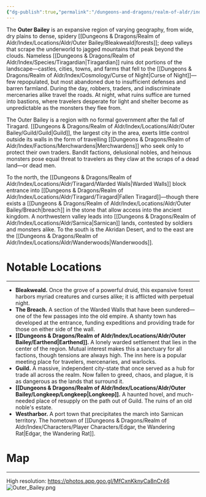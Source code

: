 ```yaml
---
{"dg-publish":true,"permalink":"/dungeons-and-dragons/realm-of-aldr/index/locations/aldr/outer-bailey/outer-bailey/"}
---
```


The **Outer Bailey** is an expansive region of varying geography, from wide, dry plains to dense, spidery [[Dungeons & Dragons/Realm of Aldr/Index/Locations/Aldr/Outer Bailey/Bleakweald\|forests]]; deep valleys that scrape the underworld to jagged mountains that peak beyond the clouds. Nameless [[Dungeons & Dragons/Realm of Aldr/Index/Species/Tiragardian\|Tiragardian]] ruins dot portions of the landscape—castles, cities, towns, and farms that fell to the [[Dungeons & Dragons/Realm of Aldr/Index/Cosmology/Curse of Night\|Curse of Night]]—few repopulated, but most abandoned due to insufficient defenses and barren farmland. During the day, robbers, traders, and indiscriminate mercenaries alike travel the roads. At night, what ruins suffice are turned into bastions, where travelers desperate for light and shelter become as unpredictable as the monsters they flee from. 

The Outer Bailey is a region with no formal government after the fall of Tiragard. [[Dungeons & Dragons/Realm of Aldr/Index/Locations/Aldr/Outer Bailey/Guild/Guild\|Guild]], the largest city in the area, exerts little control outside its walls in the form of travelling [[Dungeons & Dragons/Realm of Aldr/Index/Factions/Merchwardens\|Merchwardens]] who seek only to protect their own traders. Bandit factions, delusional nobles, and heinous monsters pose equal threat to travelers as they claw at the scraps of a dead land—or dead men.

To the north, the [[Dungeons & Dragons/Realm of Aldr/Index/Locations/Aldr/Tiragard/Warded Walls\|Warded Walls]] block entrance into [[Dungeons & Dragons/Realm of Aldr/Index/Locations/Aldr/Tiragard/Tiragard\|Fallen Tiragard]]—though there exists a [[Dungeons & Dragons/Realm of Aldr/Index/Locations/Aldr/Outer Bailey/Breach\|breach]] in the stone that allow access into the ancient kingdom. A northwestern valley leads into [[Dungeons & Dragons/Realm of Aldr/Index/Locations/Aldr/Sarnica\|Sarnican]] lands, contested by soldiers and monsters alike. To the south is the Akridan Desert, and to the east are the [[Dungeons & Dragons/Realm of Aldr/Index/Locations/Aldr/Wanderwoods\|Wanderwoods]].
# Notable Locations
---
- **Bleakweald.** Once the grove of a powerful druid, this expansive forest harbors myriad creatures and curses alike; it is afflicted with perpetual night.
- **The Breach.** A section of the Warded Walls that have been sundered—one of the few passages into the old empire. A shanty town has developed at the entrance, funding expeditions and providing trade for those on either side of the wall.
- **[[Dungeons & Dragons/Realm of Aldr/Index/Locations/Aldr/Outer Bailey/Earthend\|Earthend]].** A lonely warded settlement that lies in the center of the region. Mutual interest makes this a sanctuary for all factions, though tensions are always high. The inn here is a popular meeting place for travelers, mercenaries, and warlocks.
- **Guild.** A massive, independent city-state that once served as a hub for trade all across the realm. Now fallen to greed, chaos, and plague, it is as dangerous as the lands that surround it.
- **[[Dungeons & Dragons/Realm of Aldr/Index/Locations/Aldr/Outer Bailey/Longkeep/Longkeep\|Longkeep]].** A haunted hovel, and much-needed place of resupply on the path out of Guild. The ruins of an old noble's estate.
- **Westharbor.** A port town that precipitates the march into Sarnican territory. The hometown of [[Dungeons & Dragons/Realm of Aldr/Index/Characters/Player Characters/Edgar, the Wandering Rat\|Edgar, the Wandering Rat]].
# Map
---
High resolution: https://photos.app.goo.gl/MfCxnKknyCa8nCr46
![Outer_Bailey.png](/img/user/Attachments/Dungeons%20&%20Dragons%20Attachments/Outer_Bailey.png)